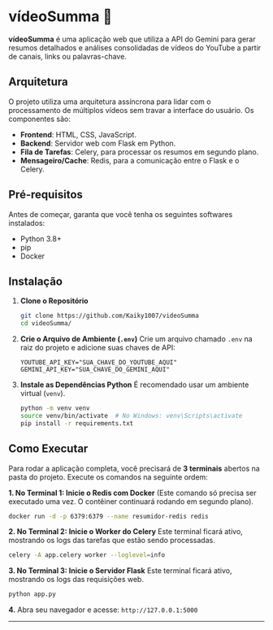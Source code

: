 # vídeoSumma 🤖

**vídeoSumma** é uma aplicação web que utiliza a API do Gemini para gerar resumos detalhados e análises consolidadas de vídeos do YouTube a partir de canais, links ou palavras-chave. 

## Arquitetura

O projeto utiliza uma arquitetura assíncrona para lidar com o processamento de múltiplos vídeos sem travar a interface do usuário. Os componentes são:
* **Frontend**: HTML, CSS, JavaScript.
* **Backend**: Servidor web com Flask em Python.
* **Fila de Tarefas**: Celery, para processar os resumos em segundo plano.
* **Mensageiro/Cache**: Redis, para a comunicação entre o Flask e o Celery.

## Pré-requisitos

Antes de começar, garanta que você tenha os seguintes softwares instalados:
* Python 3.8+
* pip
* Docker

## Instalação

1.  **Clone o Repositório**
    ```bash
    git clone https://github.com/Kaiky1007/videoSumma
    cd videoSumma/
    ```

2.  **Crie o Arquivo de Ambiente (`.env`)**
    Crie um arquivo chamado `.env` na raiz do projeto e adicione suas chaves de API:
    ```env
    YOUTUBE_API_KEY="SUA_CHAVE_DO_YOUTUBE_AQUI"
    GEMINI_API_KEY="SUA_CHAVE_DO_GEMINI_AQUI"
    ```

3.  **Instale as Dependências Python**
    É recomendado usar um ambiente virtual (`venv`).
    ```bash
    python -m venv venv
    source venv/bin/activate  # No Windows: venv\Scripts\activate
    pip install -r requirements.txt
    ```

## Como Executar

Para rodar a aplicação completa, você precisará de **3 terminais** abertos na pasta do projeto. Execute os comandos na seguinte ordem:

**1. No Terminal 1: Inicie o Redis com Docker**
(Este comando só precisa ser executado uma vez. O contêiner continuará rodando em segundo plano).
```bash
docker run -d -p 6379:6379 --name resumidor-redis redis
```

**2. No Terminal 2: Inicie o Worker do Celery**
Este terminal ficará ativo, mostrando os logs das tarefas que estão sendo processadas.
```bash
celery -A app.celery worker --loglevel=info
```

**3. No Terminal 3: Inicie o Servidor Flask**
Este terminal ficará ativo, mostrando os logs das requisições web.
```bash
python app.py
```

**4.**
Abra seu navegador e acesse: `http://127.0.0.1:5000`

---
